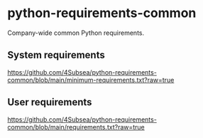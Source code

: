 # python-requirements-common
Company-wide common Python requirements.

## System requirements
https://github.com/4Subsea/python-requirements-common/blob/main/minimum-requirements.txt?raw=true

## User requirements
https://github.com/4Subsea/python-requirements-common/blob/main/requirements.txt?raw=true
